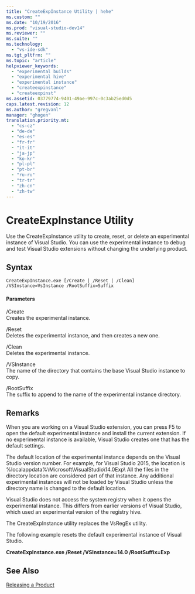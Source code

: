 ```yaml
---
title: "CreateExpInstance Utility | hehe"
ms.custom: ""
ms.date: "10/19/2016"
ms.prod: "visual-studio-dev14"
ms.reviewer: ""
ms.suite: ""
ms.technology: 
  - "vs-ide-sdk"
ms.tgt_pltfrm: ""
ms.topic: "article"
helpviewer_keywords: 
  - "experimental builds"
  - "experimental hive"
  - "experimental instance"
  - "createexpinstance"
  - "createexpinst"
ms.assetid: 03779774-9401-49ae-997c-0c3ab25ed0d5
caps.latest.revision: 12
ms.author: "gregvanl"
manager: "ghogen"
translation.priority.mt: 
  - "cs-cz"
  - "de-de"
  - "es-es"
  - "fr-fr"
  - "it-it"
  - "ja-jp"
  - "ko-kr"
  - "pl-pl"
  - "pt-br"
  - "ru-ru"
  - "tr-tr"
  - "zh-cn"
  - "zh-tw"
---
```

# CreateExpInstance Utility
Use the CreateExpInstance utility to create, reset, or delete an experimental instance of Visual Studio. You can use the experimental instance to debug and test Visual Studio extensions without changing the underlying product.  
  
## Syntax  
  
```  
CreateExpInstance.exe [/Create | /Reset | /Clean] /VSInstance=VsInstance /RootSuffix=Suffix  
```  
  
#### Parameters  
 /Create  
 Creates the experimental instance.  
  
 /Reset  
 Deletes the experimental instance, and then creates a new one.  
  
 /Clean  
 Deletes the experimental instance.  
  
 /VSInstance  
 The name of the directory that contains the base Visual Studio instance to copy.  
  
 /RootSuffix  
 The suffix to append to the name of the experimental instance directory.  
  
## Remarks  
 When you are working on a Visual Studio extension, you can press F5 to open the default experimental instance and install the current extension. If no experimental instance is available, Visual Studio creates one that has the default settings.  
  
 The default location of the experimental instance depends on the Visual Studio version number. For example, for Visual Studio 2015, the location is %localappdata%\Microsoft\VisualStudio\14.0Exp\ All the files in the directory location are considered part of that instance. Any additional experimental instances will not be loaded by Visual Studio unless the directory name is changed to the default location.  
  
 Visual Studio does not access the system registry when it opens the experimental instance. This differs from earlier versions of Visual Studio, which used an experimental version of the registry hive.  
  
 The CreateExpInstance utility replaces the VsRegEx utility.  
  
 The following example resets the default experimental instance of Visual Studio.  
  
 **CreateExpInstance.exe /Reset /VSInstance=14.0 /RootSuffix=Exp**  
  
## See Also  
 [Releasing a Product](../misc/releasing-a-visual-studio-integration-product.md)